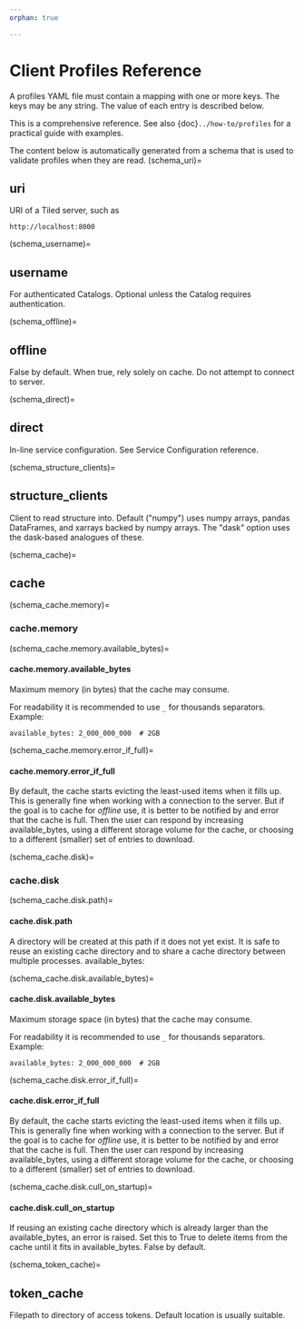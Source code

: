 ```yaml
---
orphan: true

---
```


# Client Profiles Reference

A profiles YAML file must contain a mapping with one or more keys.
The keys may be any string. The value of each entry is described below.

This is a comprehensive reference. See also {doc}`../how-to/profiles` for a
practical guide with examples.

The content below is automatically generated from a schema that is used
to validate profiles when they are read.
(schema_uri)=
## uri

URI of a Tiled server, such as

    http://localhost:8000


(schema_username)=
## username

For authenticated Catalogs. Optional unless the Catalog requires authentication.


(schema_offline)=
## offline

False by default. When true, rely solely on cache. Do not attempt to connect to server.


(schema_direct)=
## direct

In-line service configuration. See Service Configuration reference.

(schema_structure_clients)=
## structure_clients

Client to read structure into. Default ("numpy") uses numpy arrays, pandas DataFrames, and xarrays backed by numpy arrays. The "dask" option uses the dask-based analogues of these.

(schema_cache)=
## cache

(schema_cache.memory)=
### cache.memory

(schema_cache.memory.available_bytes)=
#### cache.memory.available_bytes

Maximum memory (in bytes) that the cache may consume.

For readability it is recommended to use `_` for thousands separators.
Example:

```
available_bytes: 2_000_000_000  # 2GB
```


(schema_cache.memory.error_if_full)=
#### cache.memory.error_if_full

By default, the cache starts evicting the least-used items when
it fills up. This is generally fine when working with a
connection to the server. But if the goal is to cache for
*offline* use, it is better to be notified by and error that the
cache is full. Then the user can respond by increasing
available_bytes, using a different storage volume for the cache,
or choosing to a different (smaller) set of entries to download.


(schema_cache.disk)=
### cache.disk

(schema_cache.disk.path)=
#### cache.disk.path

A directory will be created at this path if it does not yet exist.
It is safe to reuse an existing cache directory and to share a cache
directory between multiple processes.
available_bytes:


(schema_cache.disk.available_bytes)=
#### cache.disk.available_bytes

Maximum storage space (in bytes) that the cache may consume.

For readability it is recommended to use `_` for thousands separators.
Example:

```
available_bytes: 2_000_000_000  # 2GB
```


(schema_cache.disk.error_if_full)=
#### cache.disk.error_if_full

By default, the cache starts evicting the least-used items when
it fills up. This is generally fine when working with a
connection to the server. But if the goal is to cache for
*offline* use, it is better to be notified by and error that the
cache is full. Then the user can respond by increasing
available_bytes, using a different storage volume for the cache,
or choosing to a different (smaller) set of entries to download.


(schema_cache.disk.cull_on_startup)=
#### cache.disk.cull_on_startup

If reusing an existing cache directory which is already larger than the
available_bytes, an error is raised. Set this to True to delete
items from the cache until it fits in available_bytes. False by default.


(schema_token_cache)=
## token_cache

Filepath to directory of access tokens.
Default location is usually suitable.
